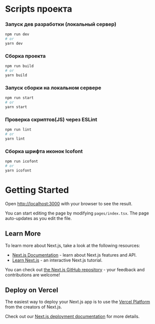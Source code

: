 # Scripts проекта

### Запуск дев разработки (локальный сервер) 
```bash
npm run dev
# or
yarn dev
```

### Сборка проекта
```bash
npm run build
# or
yarn build
```
### Запуск сборки на локальном сервере
```bash
npm run start
# or
yarn start
```

### Проверка скриптов(JS) через ESLint
```bash
npm run lint
# or
yarn lint
```

### Сборка шрифта иконок Icofont
```bash
npm run icofont
# or
yarn icofont
```

# Getting Started

Open [http://localhost:3000](http://localhost:3000) with your browser to see the result.

You can start editing the page by modifying `pages/index.tsx`. The page auto-updates as you edit the file.

## Learn More

To learn more about Next.js, take a look at the following resources:

- [Next.js Documentation](https://nextjs.org/docs) - learn about Next.js features and API.
- [Learn Next.js](https://nextjs.org/learn) - an interactive Next.js tutorial.

You can check out [the Next.js GitHub repository](https://github.com/vercel/next.js/) - your feedback and contributions are welcome!

## Deploy on Vercel

The easiest way to deploy your Next.js app is to use the [Vercel Platform](https://vercel.com/new?utm_medium=default-template&filter=next.js&utm_source=create-next-app&utm_campaign=create-next-app-readme) from the creators of Next.js.

Check out our [Next.js deployment documentation](https://nextjs.org/docs/deployment) for more details.
